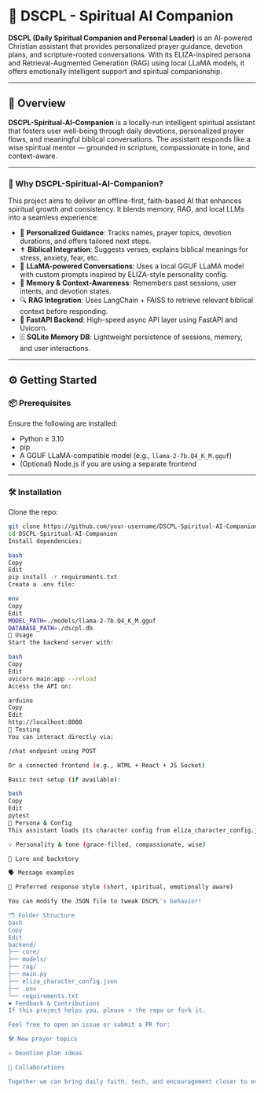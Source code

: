 # 🙏 DSCPL - Spiritual AI Companion

**DSCPL (Daily Spiritual Companion and Personal Leader)** is an AI-powered Christian assistant that provides personalized prayer guidance, devotion plans, and scripture-rooted conversations. With its ELIZA-inspired persona and Retrieval-Augmented Generation (RAG) using local LLaMA models, it offers emotionally intelligent support and spiritual companionship.

---

## 📖 Overview

**DSCPL-Spiritual-AI-Companion** is a locally-run intelligent spiritual assistant that fosters user well-being through daily devotions, personalized prayer flows, and meaningful biblical conversations. The assistant responds like a wise spiritual mentor — grounded in scripture, compassionate in tone, and context-aware.

---

### 🙌 Why DSCPL-Spiritual-AI-Companion?

This project aims to deliver an offline-first, faith-based AI that enhances spiritual growth and consistency. It blends memory, RAG, and local LLMs into a seamless experience:

- 🌸 **Personalized Guidance**: Tracks names, prayer topics, devotion durations, and offers tailored next steps.
- ✝️ **Biblical Integration**: Suggests verses, explains biblical meanings for stress, anxiety, fear, etc.
- 🧠 **LLaMA-powered Conversations**: Uses a local GGUF LLaMA model with custom prompts inspired by ELIZA-style personality config.
- 💬 **Memory & Context-Awareness**: Remembers past sessions, user intents, and devotion states.
- 🔍 **RAG Integration**: Uses LangChain + FAISS to retrieve relevant biblical context before responding.
- 🚀 **FastAPI Backend**: High-speed async API layer using FastAPI and Uvicorn.
- 🗄️ **SQLite Memory DB**: Lightweight persistence of sessions, memory, and user interactions.

---

## ⚙️ Getting Started

### 📦 Prerequisites

Ensure the following are installed:

- Python ≥ 3.10
- pip
- A GGUF LLaMA-compatible model (e.g., `llama-2-7b.Q4_K_M.gguf`)
- (Optional) Node.js if you are using a separate frontend

---

### 🛠 Installation

Clone the repo:

```bash
git clone https://github.com/your-username/DSCPL-Spiritual-AI-Companion.git
cd DSCPL-Spiritual-AI-Companion
Install dependencies:

bash
Copy
Edit
pip install -r requirements.txt
Create a .env file:

env
Copy
Edit
MODEL_PATH=./models/llama-2-7b.Q4_K_M.gguf
DATABASE_PATH=./dscpl.db
🚀 Usage
Start the backend server with:

bash
Copy
Edit
uvicorn main:app --reload
Access the API on:

arduino
Copy
Edit
http://localhost:8000
🧪 Testing
You can interact directly via:

/chat endpoint using POST

Or a connected frontend (e.g., HTML + React + JS Socket)

Basic test setup (if available):

bash
Copy
Edit
pytest
🧠 Persona & Config
This assistant loads its character config from eliza_character_config.json which defines:

💡 Personality & tone (grace-filled, compassionate, wise)

🧭 Lore and backstory

🗣️ Message examples

🎯 Preferred response style (short, spiritual, emotionally aware)

You can modify the JSON file to tweak DSCPL's behavior!

🗂 Folder Structure
bash
Copy
Edit
backend/
├── core/
├── models/
├── rag/
├── main.py
├── eliza_character_config.json
├── .env
└── requirements.txt
❤️ Feedback & Contributions
If this project helps you, please ⭐ the repo or fork it.

Feel free to open an issue or submit a PR for:

🛠 New prayer topics

✍️ Devotion plan ideas

🤝 Collaborations

Together we can bring daily faith, tech, and encouragement closer to everyone.
